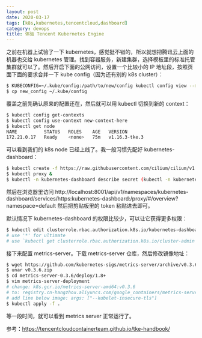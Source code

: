 ```yaml
---
layout: post
date: 2020-03-17
tags: [k8s,kubernetes,tencentcloud,dashboard]
category: devops
title: 体验 Tencent Kubernetes Engine
---
```


之前在机器上试验了一下 kubernetes，感觉挺不错的，所以就想把腾讯云上面的机器也交给 kubernetes 管理。找到容器服务，新建集群，选择模板里的标准托管集群就可以了。然后开启下面的公网访问，设置一个比较小的 IP 地址段，按照页面下面的要求合并一下 kube config（因为还有别的 k8s cluster）：

```bash
$ KUBECONFIG=~/.kube/config:/path/to/new/config kubectl config view --merge --flatten > new_config
$ cp new_config ~/.kube/config
```

覆盖之前先确认原来的配置还在，然后就可以用 kubectl 切换到新的 context：

```bash
$ kubectl config get-contexts
$ kubectl config use-context new-context-here
$ kubectl get node
NAME          STATUS   ROLES    AGE   VERSION
172.21.0.17   Ready    <none>   75m   v1.16.3-tke.3
```

可以看到我们的 k8s node 已经上线了。我一般习惯先配好 kubernetes-dashboard：

```bash
$ kubectl create -f https://raw.githubusercontent.com/cilium/cilium/v1.6/install/kubernetes/quick-install.yaml
$ kubectl proxy &
$ kubectl -n kubernetes-dashboard describe secret (kubectl -n kubernetes-dashboard get secret | grep admin-user | awk '{print \$1}') | tail -n1 | awk '{print \$2}' | pbcopy
```

然后在浏览器里访问 http://localhost:8001/api/v1/namespaces/kubernetes-dashboard/services/https:kubernetes-dashboard:/proxy/#/overview?namespace=default 然后把剪贴板里的 token 粘贴进去即可。

默认情况下 kubernetes-dashboard 的权限比较少，可以让它获得更多权限：

```bash
$ kubectl edit clusterrole.rbac.authorization.k8s.io/kubernetes-dashboard
# use '*' for ultimate 
# use `kubectl get clusterrole.rbac.authorization.k8s.io/cluster-admin -o yaml` to see full permissions
```

接下来配置 metrics-server。下载 metrics-server 仓库，然后修改镜像地址：

```bash
$ wget https://github.com/kubernetes-sigs/metrics-server/archive/v0.3.6.zip
$ unar v0.3.6.zip
$ cd metrics-server-0.3.6/deploy/1.8+
$ vim metrics-server-deployment
# change: k8s.gcr.io/metrics-server-amd64:v0.3.6
# to: registry.cn-hangzhou.aliyuncs.com/google_containers/metrics-server-amd64:v0.3.6
# add line below image: args: ["--kubelet-insecure-tls"]
$ kubectl apply -f .
```

等一段时间，就可以看到 metrics server 正常运行了。

参考：https://tencentcloudcontainerteam.github.io/tke-handbook/